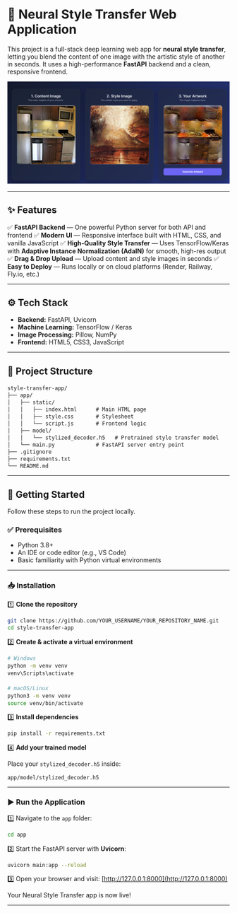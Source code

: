 # 🎨 Neural Style Transfer Web Application

This project is a full-stack deep learning web app for **neural style transfer**, letting you blend the content of one image with the artistic style of another in seconds. It uses a high-performance **FastAPI** backend and a clean, responsive frontend.

![Demo Screenshot](static/image.png)

---

## ✨ Features

✅ **FastAPI Backend** — One powerful Python server for both API and frontend
✅ **Modern UI** — Responsive interface built with HTML, CSS, and vanilla JavaScript
✅ **High-Quality Style Transfer** — Uses TensorFlow/Keras with **Adaptive Instance Normalization (AdaIN)** for smooth, high-res output
✅ **Drag & Drop Upload** — Upload content and style images in seconds
✅ **Easy to Deploy** — Runs locally or on cloud platforms (Render, Railway, Fly.io, etc.)

---

## ⚙️ Tech Stack

* **Backend:** FastAPI, Uvicorn
* **Machine Learning:** TensorFlow / Keras
* **Image Processing:** Pillow, NumPy
* **Frontend:** HTML5, CSS3, JavaScript

---

## 📂 Project Structure

```plaintext
style-transfer-app/
├── app/
│   ├── static/
│   │   ├── index.html      # Main HTML page
│   │   ├── style.css       # Stylesheet
│   │   └── script.js       # Frontend logic
│   ├── model/
│   │   └── stylized_decoder.h5   # Pretrained style transfer model
│   └── main.py             # FastAPI server entry point
├── .gitignore
├── requirements.txt
└── README.md
```

---

## 🚀 Getting Started

Follow these steps to run the project locally.

### ✅ Prerequisites

* Python 3.8+
* An IDE or code editor (e.g., VS Code)
* Basic familiarity with Python virtual environments

---

### 📥 Installation

1️⃣ **Clone the repository**

```bash
git clone https://github.com/YOUR_USERNAME/YOUR_REPOSITORY_NAME.git
cd style-transfer-app
```

2️⃣ **Create & activate a virtual environment**

```bash
# Windows
python -m venv venv
venv\Scripts\activate

# macOS/Linux
python3 -m venv venv
source venv/bin/activate
```

3️⃣ **Install dependencies**

```bash
pip install -r requirements.txt
```

4️⃣ **Add your trained model**

Place your `stylized_decoder.h5` inside:

```
app/model/stylized_decoder.h5
```

---

### ▶️ Run the Application

1️⃣ Navigate to the `app` folder:

```bash
cd app
```

2️⃣ Start the FastAPI server with **Uvicorn**:

```bash
uvicorn main:app --reload
```

3️⃣ Open your browser and visit:
[http://127.0.0.1:8000](http://127.0.0.1:8000)

Your Neural Style Transfer app is now live!

---
